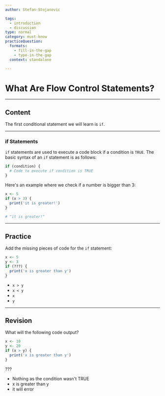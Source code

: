 ```yaml
---
author: Stefan-Stojanovic

tags:
  - introduction
  - discussion
type: normal
category: must-know
practiceQuestion:
  formats:
    - fill-in-the-gap
    - type-in-the-gap
  context: standalone

---
```


# What Are Flow Control Statements?

---

## Content

The first conditional statement we will learn is `if`.

---
### if Statements

`if` statements are used to execute a code block if a condition is `TRUE`. The basic syntax of an `if` statement is as follows:
```r
if (condition) {
  # Code to execute if condition is TRUE
}
```

Here's an example where we check if a number is bigger than 3:
```r
x <- 5
if (x > 3) {
  print('it is greater!')
}

# "it is greater!"
```

---
## Practice

Add the missing pieces of code for the `if` statement:
```r
x <- 5
y <- 3
if (???) {
  print('x is greater than y')
}
```

- `x > y`
- `x < y`
- `x`
- `y`

---
## Revision

What will the following code output?

```r
x <- 10
y <- 20
if (x > y) {
  print('x is greater than y')
}
```

???

- Nothing as the condition wasn't TRUE
- x is greater than y
- it will error